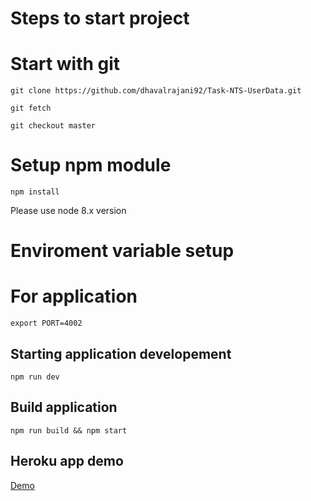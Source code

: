 # Steps to start project


# Start with git
`git clone https://github.com/dhavalrajani92/Task-NTS-UserData.git`

`git fetch`

`git checkout master`
# Setup npm module
`npm install`

Please use node 8.x version

# Enviroment variable setup

# For application
`export PORT=4002`

## Starting application developement
`npm run dev`

## Build application
`npm run build && npm start`

## Heroku app demo
[Demo](https://task-nts-userdata.herokuapp.com/)
